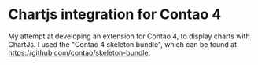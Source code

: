 # Chartjs integration for Contao 4

My attempt at developing an extension for Contao 4, to display charts with ChartJs. I used the "Contao 4 skeleton bundle", which can be found at https://github.com/contao/skeleton-bundle.